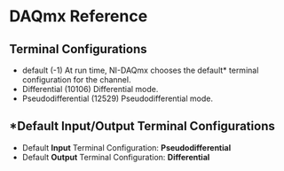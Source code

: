 # DAQmx Reference
## Terminal Configurations

- default (-1) At run time, NI-DAQmx chooses the default* terminal configuration for the channel. 
- Differential (10106) Differential mode.
- Pseudodifferential (12529) Pseudodifferential mode. 

## *Default Input/Output Terminal Configurations

- Default **Input** Terminal Configuration: **Pseudodifferential**
- Default **Output** Terminal Configuration: **Differential** 

 
